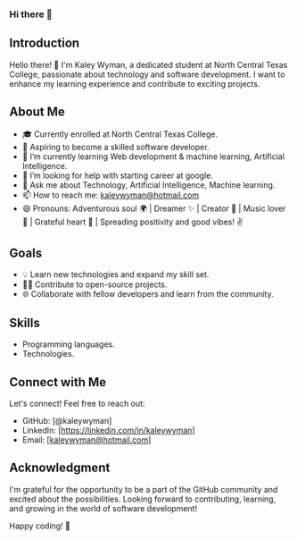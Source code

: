 ### Hi there 👋
## Introduction
Hello there! 👋 I'm Kaley Wyman, a dedicated student at North Central Texas College, passionate about technology and software development. I want to enhance my learning experience and contribute to exciting projects.


## About Me
- 🎓 Currently enrolled at North Central Texas College.
- 🚀 Aspiring to become a skilled software developer.
- 🌱 I’m currently learning Web development & machine learning, Artificial Intelligence.
- 🤔 I’m looking for help with starting career at google.
- 💬 Ask me about Technology, Artificial Intelligence, Machine learning.
- 📫 How to reach me: kaleywyman@hotmail.com
- 😄 Pronouns: Adventurous soul 🌍 | Dreamer ✨ | Creator 🎨 | Music lover 🎵 | Grateful heart 🙏 | Spreading positivity and good vibes! ✌️


## Goals
- 💡 Learn new technologies and expand my skill set.
- 👩‍💻 Contribute to open-source projects.
- 🌐 Collaborate with fellow developers and learn from the community.

## Skills
- Programming languages.
- Technologies.


## Connect with Me
Let's connect! Feel free to reach out:
- GitHub: [@kaleywyman]
- LinkedIn: [https://linkedin.com/in/kaleywyman]
- Email: [kaleywyman@hotmail.com]

## Acknowledgment
I'm grateful for the opportunity to be a part of the GitHub community and excited about the possibilities. Looking forward to contributing, learning, and growing in the world of software development!

Happy coding! 🚀
